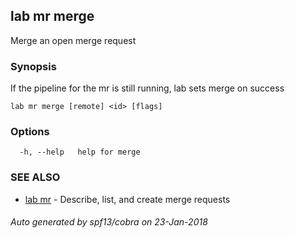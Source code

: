 ## lab mr merge

Merge an open merge request

### Synopsis


If the pipeline for the mr is still running, lab sets merge on success

```
lab mr merge [remote] <id> [flags]
```

### Options

```
  -h, --help   help for merge
```

### SEE ALSO
* [lab mr](lab_mr.md)	 - Describe, list, and create merge requests

###### Auto generated by spf13/cobra on 23-Jan-2018
